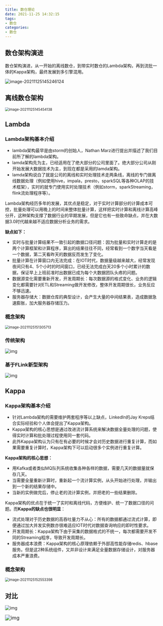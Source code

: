```yaml
---
title: 数仓理论
date: 2021-11-25 14:32:15
tags:
- 数仓
categories:
- 数仓
---
```


## 数仓架构演进

数仓架构演进，从一开始的离线数仓，到带实时数仓的Lambda架构，再到流批一体的Kappa架构，最终发展到多引擎混用。

<img src="数仓理论/image-20211125145246124.png" alt="image-20211125145246124"  />

## 离线数仓架构

<img src="数仓理论/image-20211125145454138.png" alt="image-20211125145454138" style="zoom:80%;" />

## Lambda

### Lambda架构基本介绍

- lambda架构最早是由storm的创始人，Nathan Marz进行提出并描述了我们目前所了解的lambda架构。
- lamda架构先为主，已经适用在了绝大部分的公司里面了。绝大部分公司从刚开始发展大数据技术为主，到现在都是采用的lamda架构。
- lamda架构说白了就是公司的离线和实时处理技术走两条线，离线的专门做离线数据处理（例如使用hive，impala，presto，sparkSQL等各种OLAP的技术框架），实时的就专门使用实时处理技术（例如storm，sparkStreaming，flink流处理程序等）。

Lambda架构经历多年的发展，其优点是稳定，对于实时计算部分的计算成本可控，批量处理可以用晚上的时间来整体批量计算，这样把实时计算和离线计算高峰分开，这种架构支撑了数据行业的早期发展，但是它也有一些致命缺点，并在大数据3.0时代越来越不适应数据分析业务的需求。

**缺点如下：**

- 实时与批量计算结果不一致引起的数据口径问题：因为批量和实时计算走的是两个计算框架和计算程序，算出的结果往往不同，经常看到一个数字当天看是一个数据，第二天看昨天的数据反而发生了变化。
- 批量计算在计算窗口内无法完成：在IOT时代，数据量级越来越大，经常发现夜间只有4、5个小时的时间窗口，已经无法完成白天20多个小时累计的数据，保证早上上班前准时出数据已成为每个大数据团队头疼的问题。
- 数据源变化需要重新开发，开发周期长：每次数据源的格式变化、业务的逻辑变化都需要针对ETL和Streaming做开发修改，整体开发周期很长，业务反应不够迅速。
- 服务器存储大：数据仓库的典型设计，会产生大量的中间结果表，造成数据急速膨胀，加大服务器存储压力。



### 概念架构

<img src="数仓理论/image-20211125151305713.png" alt="image-20211125151305713" style="zoom:80%;" />

### 传统架构

![img](数仓理论/webp-16378229194495.webp)

### 基于FLink新型架构

![img](数仓理论/webp.webp)

## Kappa

### Kappa架构基本介绍

- 针对Lambda架构的需要维护两套程序等以上缺点，LinkedIn的Jay Kreps结合实际经验和个人体会提出了Kappa架构。
- Kappa架构的核心思想是通过改进流计算系统来解决数据全量处理的问题，使得实时计算和批处理过程使用同一套代码。
- 此外Kappa架构认为只有在有必要的时候才会对历史数据进行重复计算，而如果需要重复计算时，Kappa架构下可以启动很多个实例进行重复计算。

**Kappa架构的核心思想：**

- 用Kafka或者类似MQ队列系统收集各种各样的数据，需要几天的数据量就保存几天。
- 当需要全量重新计算时，重新起一个流计算实例，从头开始进行处理，并输出到一个新的结果存储中。
- 当新的实例做完后，停止老的流计算实例，并把老的一些结果删除。

Kappa架构的优点在于统一了实时和离线代码，方便维护、统一了数据口径的问题。而**Kappa的缺点也很明显**：

- 流式处理对于历史数据的高吞吐量力不从心：所有的数据都通过流式计算，即便通过加大并发实例数亦很难适应IOT时代对数据查询响应的即时性要求。
- 开发周期长：Kappa架构下由于采集的数据格式的不统一，每次都需要开发不同的Streaming程序，导致开发周期长。
- 服务器成本浪费：Kappa架构的核心原理依赖于外部高性能存储redis、hbase服务。但是这2种系统组件，又并非设计来满足全量数据存储设计，对服务器成本严重浪费。

### 概念架构

<img src="数仓理论/image-20211125152553398.png" alt="image-20211125152553398" style="zoom:80%;" />

## 对比

![img](数仓理论/532288-20210126201243536-70027335.png)

<img src="数仓理论/532288-20210126201302020-1366718484.png" alt="img" style="zoom:118%;" />

